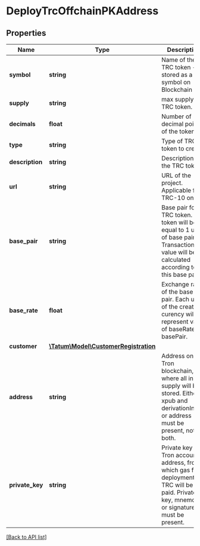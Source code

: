 # DeployTrcOffchainPKAddress

## Properties

Name | Type | Description | Notes
------------ | ------------- | ------------- | -------------
**symbol** | **string** | Name of the TRC token - stored as a symbol on Blockchain |
**supply** | **string** | max supply of TRC token. |
**decimals** | **float** | Number of decimal points of the token. |
**type** | **string** | Type of TRC token to create. |
**description** | **string** | Description of the TRC token |
**url** | **string** | URL of the project. Applicable for TRC-10 only. | [optional]
**base_pair** | **string** | Base pair for TRC token. 1 token will be equal to 1 unit of base pair. Transaction value will be calculated according to this base pair. |
**base_rate** | **float** | Exchange rate of the base pair. Each unit of the created curency will represent value of baseRate*1 basePair. | [optional] [default to 1]
**customer** | [**\Tatum\Model\CustomerRegistration**](CustomerRegistration.md) |  | [optional]
**address** | **string** | Address on Tron blockchain, where all initial supply will be stored. Either xpub and derivationIndex, or address must be present, not both. |
**private_key** | **string** | Private key of Tron account address, from which gas for deployment of TRC will be paid. Private key, mnemonic or signature Id must be present. |

[[Back to API list]](../../README.md#api-endpoints)
